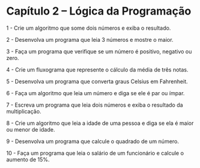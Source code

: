 # Capítulo 2 – Lógica da Programação

1 - Crie um algoritmo que some dois números e exiba o resultado.

2 - Desenvolva um programa que leia 3 números e mostre o maior.

3 - Faça um programa que verifique se um número é positivo, negativo ou zero.

4 - Crie um fluxograma que represente o cálculo da média de três notas.

5 - Desenvolva um programa que converta graus Celsius em Fahrenheit.

6 - Faça um algoritmo que leia um número e diga se ele é par ou ímpar.

7 - Escreva um programa que leia dois números e exiba o resultado da multiplicação.

8 - Crie um algoritmo que leia a idade de uma pessoa e diga se ela é maior ou menor de idade.

9 - Desenvolva um programa que calcule o quadrado de um número.

10 - Faça um programa que leia o salário de um funcionário e calcule o aumento de 15%.
